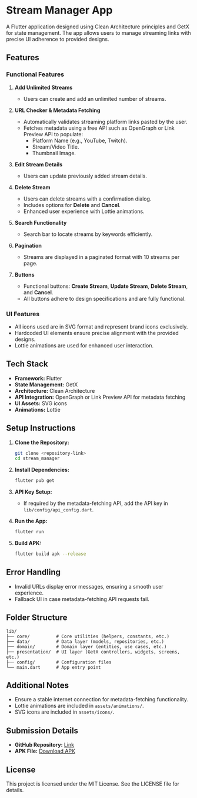 # Stream Manager App

A Flutter application designed using Clean Architecture principles and GetX for state management. The app allows users to manage streaming links with precise UI adherence to provided designs.

## Features

### Functional Features

1. **Add Unlimited Streams**
   - Users can create and add an unlimited number of streams.

2. **URL Checker & Metadata Fetching**
   - Automatically validates streaming platform links pasted by the user.
   - Fetches metadata using a free API such as OpenGraph or Link Preview API to populate:
     - Platform Name (e.g., YouTube, Twitch).
     - Stream/Video Title.
     - Thumbnail Image.

3. **Edit Stream Details**
   - Users can update previously added stream details.

4. **Delete Stream**
   - Users can delete streams with a confirmation dialog.
   - Includes options for **Delete** and **Cancel**.
   - Enhanced user experience with Lottie animations.

5. **Search Functionality**
   - Search bar to locate streams by keywords efficiently.

6. **Pagination**
   - Streams are displayed in a paginated format with 10 streams per page.

7. **Buttons**
   - Functional buttons: **Create Stream**, **Update Stream**, **Delete Stream**, and **Cancel**.
   - All buttons adhere to design specifications and are fully functional.

### UI Features

- All icons used are in SVG format and represent brand icons exclusively.
- Hardcoded UI elements ensure precise alignment with the provided designs.
- Lottie animations are used for enhanced user interaction.

## Tech Stack

- **Framework:** Flutter
- **State Management:** GetX
- **Architecture:** Clean Architecture
- **API Integration:** OpenGraph or Link Preview API for metadata fetching
- **UI Assets:** SVG icons
- **Animations:** Lottie

## Setup Instructions

1. **Clone the Repository:**
   ```bash
   git clone <repository-link>
   cd stream_manager
   ```

2. **Install Dependencies:**
   ```bash
   flutter pub get
   ```

3. **API Key Setup:**
   - If required by the metadata-fetching API, add the API key in `lib/config/api_config.dart`.

4. **Run the App:**
   ```bash
   flutter run
   ```

5. **Build APK:**
   ```bash
   flutter build apk --release
   ```

## Error Handling

- Invalid URLs display error messages, ensuring a smooth user experience.
- Fallback UI in case metadata-fetching API requests fail.

## Folder Structure

```plaintext
lib/
├── core/          # Core utilities (helpers, constants, etc.)
├── data/          # Data layer (models, repositories, etc.)
├── domain/        # Domain layer (entities, use cases, etc.)
├── presentation/  # UI layer (GetX controllers, widgets, screens, etc.)
├── config/        # Configuration files
└── main.dart      # App entry point
```

## Additional Notes

- Ensure a stable internet connection for metadata-fetching functionality.
- Lottie animations are included in `assets/animations/`.
- SVG icons are included in `assets/icons/`.

## Submission Details

- **GitHub Repository:** [Link](<https://github.com/PrakharSinghG/gamerstag_stream_app?tab=readme-ov-file>)
- **APK File:** [Download APK](<apk-link>)

## License

This project is licensed under the MIT License. See the LICENSE file for details.

